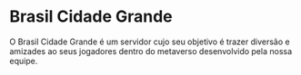 
# Brasil Cidade Grande
O Brasil Cidade Grande é um servidor cujo seu objetivo é trazer diversão e amizades ao seus jogadores dentro do metaverso desenvolvido pela nossa equipe.